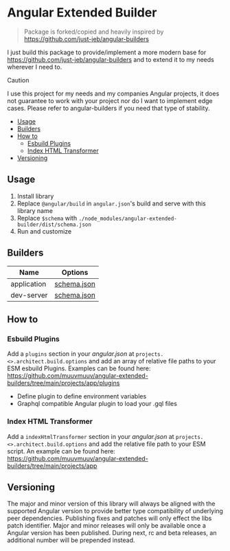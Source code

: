 # Angular Extended Builder

<!-- Intro section should stay in line with root readme -->

> Package is forked/copied and heavily inspired by https://github.com/just-jeb/angular-builders

I just build this package to provide/implement a more modern base for https://github.com/just-jeb/angular-builders and to extend it to my needs wherever I need to.

> [!CAUTION]
> I use this project for my needs and my companies Angular projects, it does not guarantee to work with your project nor do I want to implement edge cases. Please refer to angular-builders if you need that type of stability.

- [Usage](#usage)
- [Builders](#builders)
- [How to](#how-to)
  - [Esbuild Plugins](#esbuild-plugins)
  - [Index HTML Transformer](#index-html-transformer)
- [Versioning](#versioning)

## Usage

1. Install library
2. Replace `@angular/build` in `angular.json`'s build and serve with this library name
3. Replace `$schema` with `./node_modules/angular-extended-builder/dist/schema.json`
4. Run and customize

## Builders

| Name        | Options                                      |
| ----------- | -------------------------------------------- |
| application | [schema.json](./src/application/schema.json) |
| dev-server  | [schema.json](./src/dev-server/schema.json)  |

## How to

### Esbuild Plugins

Add a `plugins` section in your _angular.json_ at `projects.<>.architect.build.options` and add an array of relative file paths to your ESM esbuild Plugins. Examples can be found here: https://github.com/muuvmuuv/angular-extended-builders/tree/main/projects/app/plugins

- Define plugin to define environment variables
- Graphql compatible Angular plugin to load your .gql files

### Index HTML Transformer

Add a `indexHtmlTransformer` section in your _angular.json_ at `projects.<>.architect.build.options` and add the relative file path to your ESM script. An example can be found here: https://github.com/muuvmuuv/angular-extended-builders/tree/main/projects/app

## Versioning

The major and minor version of this library will always be aligned with the supported Angular version to provide better type compatibility of underlying peer dependencies. Publishing fixes and patches will only effect the libs patch identifier. Major and minor releases will only be available once a Angular version has been published. During next, rc and beta releases, an additional number will be prepended instead.
